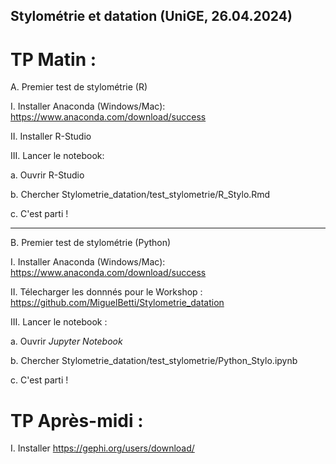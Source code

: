 ## Stylométrie et datation (UniGE, 26.04.2024)

# TP Matin :

A. Premier test de stylométrie (R)

I. Installer Anaconda (Windows/Mac): https://www.anaconda.com/download/success

II. Installer R-Studio

III. Lancer le notebook:

a. Ouvrir R-Studio

b. Chercher Stylometrie_datation/test_stylometrie/R_Stylo.Rmd

c. C'est parti !

***

B. Premier test de stylométrie (Python)

I. Installer Anaconda (Windows/Mac): https://www.anaconda.com/download/success

II. Télecharger les donnnés pour le Workshop : https://github.com/MiguelBetti/Stylometrie_datation

III. Lancer le notebook :

a. Ouvrir _Jupyter Notebook_

b. Chercher Stylometrie_datation/test_stylometrie/Python_Stylo.ipynb

c. C'est parti !


# TP Après-midi :

I. Installer https://gephi.org/users/download/

